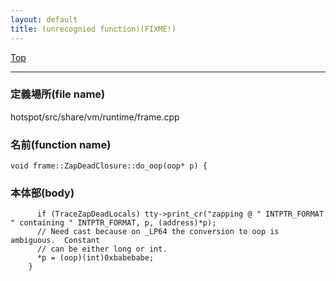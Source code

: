 ```yaml
---
layout: default
title: (unrecognied function)(FIXME!)
---
```

[Top](../index.html)

--- 
### 定義場所(file name)
hotspot/src/share/vm/runtime/frame.cpp

### 名前(function name)
```
void frame::ZapDeadClosure::do_oop(oop* p) {
```

### 本体部(body)
```
	  if (TraceZapDeadLocals) tty->print_cr("zapping @ " INTPTR_FORMAT " containing " INTPTR_FORMAT, p, (address)*p);
	  // Need cast because on _LP64 the conversion to oop is ambiguous.  Constant
	  // can be either long or int.
	  *p = (oop)(int)0xbabebabe;
	}
	
```


